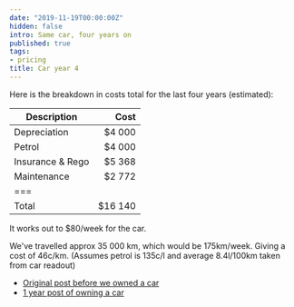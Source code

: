 ```yaml
---
date: "2019-11-19T00:00:00Z"
hidden: false
intro: Same car, four years on
published: true
tags:
- pricing
title: Car year 4
---
```


Here is the breakdown in costs total for the last four years (estimated):

| Description | Cost |
| --- | ---: |
| Depreciation | $4 000 |
| Petrol | $4 000 |
| Insurance & Rego | $5 368 |
| Maintenance | $2 772 |
|===
| Total | $16 140 |

It works out to $80/week for the car.

We've travelled approx 35 000 km, which would be 175km/week. Giving a cost of 46c/km.
(Assumes petrol is 135c/l and average 8.4l/100km taken from car readout)

- [Original post before we owned a car](/without-owning-a-car/)
- [1 year post of owning a car](/owning-a-car-one-year-in-review/)
